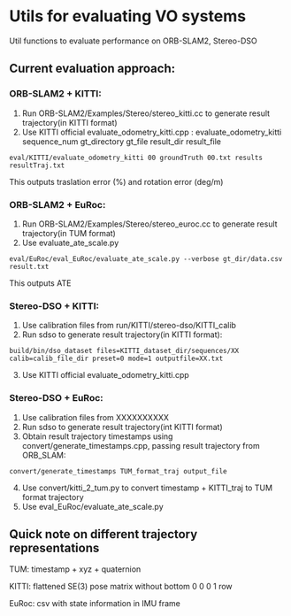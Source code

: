 # Utils for evaluating VO systems
Util functions to evaluate performance on ORB-SLAM2, Stereo-DSO

## Current evaluation approach:

### ORB-SLAM2 + KITTI:
1. Run ORB-SLAM2/Examples/Stereo/stereo_kitti.cc to generate result trajectory(in KITTI format)
2. Use KITTI official evaluate_odometry_kitti.cpp : evaluate_odometry_kitti sequence_num gt_directory gt_file result_dir result_file
```
eval/KITTI/evaluate_odometry_kitti 00 groundTruth 00.txt results resultTraj.txt
```
This outputs traslation error (%) and rotation error (deg/m)

### ORB-SLAM2 + EuRoc:
1. Run ORB-SLAM2/Examples/Stereo/stereo_euroc.cc to generate result trajectory(in TUM format)
2. Use evaluate_ate_scale.py
```
eval/EuRoc/eval_EuRoc/evaluate_ate_scale.py --verbose gt_dir/data.csv result.txt
```
This outputs ATE

### Stereo-DSO + KITTI:
1. Use calibration files from run/KITTI/stereo-dso/KITTI_calib
2. Run sdso to generate result trajectory(in KITTI format):
```
build/bin/dso_dataset files=KITTI_dataset_dir/sequences/XX calib=calib_file_dir preset=0 mode=1 outputfile=XX.txt
```
3. Use KITTI official evaluate_odometry_kitti.cpp

### Stereo-DSO + EuRoc:
1. Use calibration files from XXXXXXXXXX
2. Run sdso to generate result trajectory(int KITTI format)
3. Obtain result trajectory timestamps using convert/generate_timestamps.cpp, passing result trajectory from ORB_SLAM:
```
convert/generate_timestamps TUM_format_traj output_file
```
4. Use convert/kitti_2_tum.py to convert timestamp + KITTI_traj to TUM format trajectory
5. Use eval_EuRoc/evaluate_ate_scale.py

## Quick note on different trajectory representations
TUM: timestamp + xyz + quaternion

KITTI: flattened SE(3) pose matrix without bottom 0 0 0 1 row

EuRoc: csv with state information in IMU frame